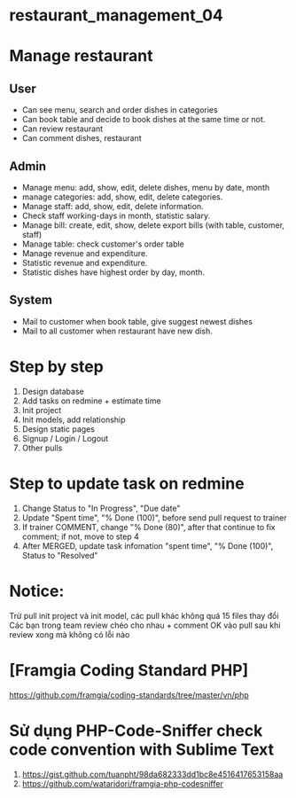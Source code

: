 # restaurant_management_04

# Manage restaurant
## User
- Can see menu, search and order dishes in categories
- Can book table and decide to book dishes at the same time or not.
- Can review restaurant
- Can comment dishes, restaurant
## Admin
- Manage menu: add, show, edit, delete dishes, menu by date, month
- manage categories: add, show, edit, delete categories.
- Manage staff: add, show, edit, delete information.
- Check staff working-days in month, statistic salary.
- Manage bill: create, edit, show, delete export bills (with table, customer, staff)
- Manage table: check customer's order table
- Manage revenue and expenditure.
- Statistic revenue and expenditure.
- Statistic dishes have highest order by day, month.
## System
- Mail to customer when book table, give suggest newest dishes
- Mail to all customer when restaurant have new dish.

# Step by step
1. Design database
2. Add tasks on redmine + estimate time
3. Init project
4. Init models, add relationship
5. Design static pages
6. Signup / Login / Logout
7. Other pulls

# Step to update task on redmine
1. Change Status to "In Progress", "Due date"
2. Update  "Spent time", "% Done (100)",  before send pull request to trainer 
3. If trainer COMMENT, change "% Done (80)", after that continue to fix comment; if not, move to step 4
4. After MERGED, update task infomation "spent time", "% Done (100)", Status to "Resolved" 

# Notice: 
Trừ pull init project và init model, các pull khác không quá 15 files thay đổi
Các bạn trong team review chéo cho nhau + comment OK vào pull sau khi review xong mà không có lỗi nào

# [Framgia Coding Standard PHP]
https://github.com/framgia/coding-standards/tree/master/vn/php

# Sử dụng PHP-Code-Sniffer check code convention with Sublime Text 
1. https://gist.github.com/tuanpht/98da682333dd1bc8e4516417653158aa 
2. https://github.com/wataridori/framgia-php-codesniffer
